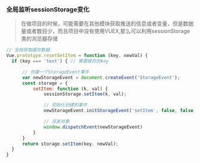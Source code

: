 ### 全局监听sessionStorage变化

> 在做项目的时候，可能需要在其他模块获取推送的信息或者变量，但是数据量或者数目少，而且项目中没有使用VUEX,那么可以利用sessionStorage类的浏览器存储

```javascript
// 全局获取缓存数据
Vue.prototype.resetSetItem = function (key, newVal) {
  if (key === 'text') { // 需要缓存的key

      // 创建一个StorageEvent事件
      var newStorageEvent = document.createEvent('StorageEvent');
      const storage = {
          setItem: function (k, val) {
              sessionStorage.setItem(k, val);

              // 初始化创建的事件
              newStorageEvent.initStorageEvent('setItem', false, false, k, null, val, null, null);

              // 派发对象
              window.dispatchEvent(newStorageEvent)
          }
      }
      return storage.setItem(key, newVal);
  }
}
```


